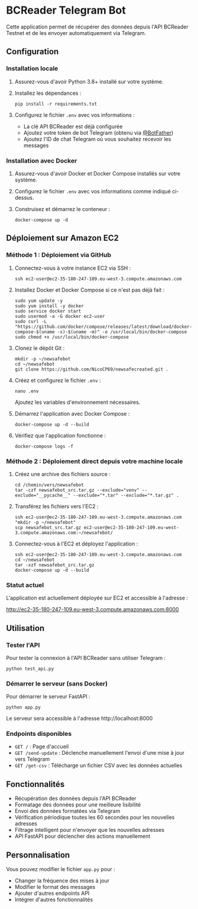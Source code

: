 # BCReader Telegram Bot

Cette application permet de récupérer des données depuis l'API BCReader Testnet et de les envoyer automatiquement via Telegram.

## Configuration

### Installation locale

1. Assurez-vous d'avoir Python 3.8+ installé sur votre système.

2. Installez les dépendances :
   ```
   pip install -r requirements.txt
   ```

3. Configurez le fichier `.env` avec vos informations :
   - La clé API BCReader est déjà configurée
   - Ajoutez votre token de bot Telegram (obtenu via [@BotFather](https://t.me/botfather))
   - Ajoutez l'ID de chat Telegram où vous souhaitez recevoir les messages

### Installation avec Docker

1. Assurez-vous d'avoir Docker et Docker Compose installés sur votre système.

2. Configurez le fichier `.env` avec vos informations comme indiqué ci-dessus.

3. Construisez et démarrez le conteneur :
   ```
   docker-compose up -d
   ```

## Déploiement sur Amazon EC2

### Méthode 1 : Déploiement via GitHub

1. Connectez-vous à votre instance EC2 via SSH :
   ```
   ssh ec2-user@ec2-35-180-247-109.eu-west-3.compute.amazonaws.com
   ```

2. Installez Docker et Docker Compose si ce n'est pas déjà fait :
   ```
   sudo yum update -y
   sudo yum install -y docker
   sudo service docker start
   sudo usermod -a -G docker ec2-user
   sudo curl -L "https://github.com/docker/compose/releases/latest/download/docker-compose-$(uname -s)-$(uname -m)" -o /usr/local/bin/docker-compose
   sudo chmod +x /usr/local/bin/docker-compose
   ```

3. Clonez le dépôt Git :
   ```
   mkdir -p ~/newsafebot
   cd ~/newsafebot
   git clone https://github.com/NicoCP69/newsafecreated.git .
   ```

4. Créez et configurez le fichier `.env` :
   ```
   nano .env
   ```
   Ajoutez les variables d'environnement nécessaires.

5. Démarrez l'application avec Docker Compose :
   ```
   docker-compose up -d --build
   ```

6. Vérifiez que l'application fonctionne :
   ```
   docker-compose logs -f
   ```

### Méthode 2 : Déploiement direct depuis votre machine locale

1. Créez une archive des fichiers source :
   ```
   cd /chemin/vers/newsafebot
   tar -czf newsafebot_src.tar.gz --exclude="venv" --exclude="__pycache__" --exclude="*.tar" --exclude="*.tar.gz" .
   ```

2. Transférez les fichiers vers l'EC2 :
   ```
   ssh ec2-user@ec2-35-180-247-109.eu-west-3.compute.amazonaws.com "mkdir -p ~/newsafebot"
   scp newsafebot_src.tar.gz ec2-user@ec2-35-180-247-109.eu-west-3.compute.amazonaws.com:~/newsafebot/
   ```

3. Connectez-vous à l'EC2 et déployez l'application :
   ```
   ssh ec2-user@ec2-35-180-247-109.eu-west-3.compute.amazonaws.com
   cd ~/newsafebot
   tar -xzf newsafebot_src.tar.gz
   docker-compose up -d --build
   ```

### Statut actuel

L'application est actuellement déployée sur EC2 et accessible à l'adresse :

http://ec2-35-180-247-109.eu-west-3.compute.amazonaws.com:8000

## Utilisation

### Tester l'API

Pour tester la connexion à l'API BCReader sans utiliser Telegram :

```
python test_api.py
```

### Démarrer le serveur (sans Docker)

Pour démarrer le serveur FastAPI :

```
python app.py
```

Le serveur sera accessible à l'adresse http://localhost:8000

### Endpoints disponibles

- `GET /` : Page d'accueil
- `GET /send-update` : Déclenche manuellement l'envoi d'une mise à jour vers Telegram
- `GET /get-csv` : Télécharge un fichier CSV avec les données actuelles

## Fonctionnalités

- Récupération des données depuis l'API BCReader
- Formatage des données pour une meilleure lisibilité
- Envoi des données formatées via Telegram
- Vérification périodique toutes les 60 secondes pour les nouvelles adresses
- Filtrage intelligent pour n'envoyer que les nouvelles adresses
- API FastAPI pour déclencher des actions manuellement

## Personnalisation

Vous pouvez modifier le fichier `app.py` pour :
- Changer la fréquence des mises à jour
- Modifier le format des messages
- Ajouter d'autres endpoints API
- Intégrer d'autres fonctionnalités
